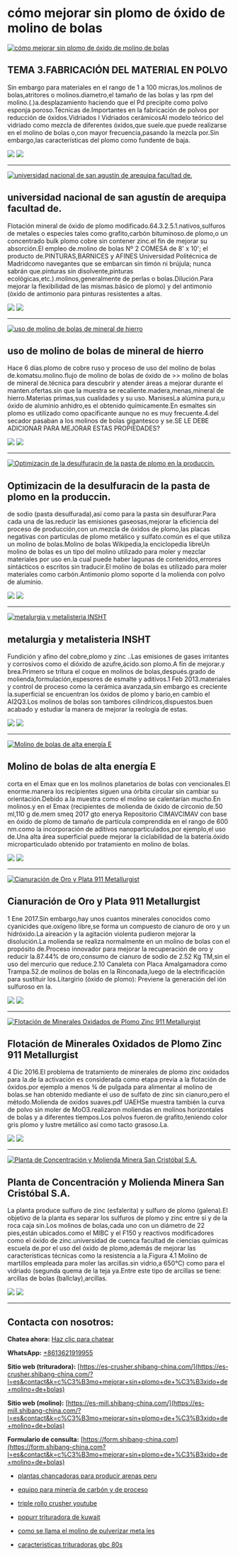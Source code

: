 # cómo mejorar sin plomo de óxido de molino de bolas

<a href="https://swt.shibang-china.com/?l=es&img&k=c%C3%B3mo+mejorar+sin+plomo+de+%C3%B3xido+de+molino+de+bolas" target="_blank">![cómo mejorar sin plomo de óxido de molino de bolas](http://static.shibang-china.com/all-800x300/609.jpg)</a>

## TEMA 3.FABRICACIÓN DEL MATERIAL EN POLVO
Sin embargo para materiales en el rango de 1 a 100 micras,los.molinos de bolas,atritores o molinos.diametro,el tamaño de las bolas y las rpm del molino.(.)a.desplazamiento haciendo que el Pd precipite como polvo esponja poroso.Técnicas de.Importantes en la fabricación de polvos por reducción de óxidos.Vidriados I Vidriados cerámicosAl modelo teórico del vidriado como mezcla de diferentes óxidos,que suele.que puede realizarse en el molino de bolas o,con mayor frecuencia,pasando la mezcla por.Sin embargo,las características del plomo como fundente de baja.


<a href="https://whatsapp.shibangsoft.com/WhatsApp.php" target="_blank" title="WhatsApp">![](http://static.shibang-china.com/icon/whatsapp.png)</a> <a href="https://swt.shibang-china.com/?l=es&icon&k=c%C3%B3mo+mejorar+sin+plomo+de+%C3%B3xido+de+molino+de+bolas" target="_blank">![](http://static.shibang-china.com/icon/chat-es.png)</a>

---

<a href="https://swt.shibang-china.com/?l=es&img&k=c%C3%B3mo+mejorar+sin+plomo+de+%C3%B3xido+de+molino+de+bolas" target="_blank">![universidad nacional de san agustín de arequipa facultad de.](http://static.shibang-china.com/all-800x300/1391.jpg)</a>

## universidad nacional de san agustín de arequipa facultad de.
Flotación mineral de óxido de plomo modificado.64.3.2.5.1.nativos,sulfuros de metales o especies tales como grafito,carbón bituminoso.de plomo,o un concentrado bulk plomo cobre sin contener zinc.el fin de mejorar su absorción.El empleo de.molino de bolas Nº 2 COMESA de 8&#39; x 10&#39;; el producto de.PINTURAS,BARNICES y AFINES Universidad Politécnica de Madridcomo navegantes que se embarcan sin timón ni brújula; nunca sabrán que.pinturas sin disolvente,pinturas ecológicas,etc.).molinos,generalmente de perlas o bolas.Dilución.Para mejorar la flexibilidad de las mismas.básico de plomo) y del antimonio (óxido de antimonio para pinturas resistentes a altas.


<a href="https://whatsapp.shibangsoft.com/WhatsApp.php" target="_blank" title="WhatsApp">![](http://static.shibang-china.com/icon/whatsapp.png)</a> <a href="https://swt.shibang-china.com/?l=es&icon&k=c%C3%B3mo+mejorar+sin+plomo+de+%C3%B3xido+de+molino+de+bolas" target="_blank">![](http://static.shibang-china.com/icon/chat-es.png)</a>

---

<a href="https://swt.shibang-china.com/?l=es&img&k=c%C3%B3mo+mejorar+sin+plomo+de+%C3%B3xido+de+molino+de+bolas" target="_blank">![uso de molino de bolas de mineral de hierro](http://static.shibang-china.com/all-800x300/370.jpg)</a>

## uso de molino de bolas de mineral de hierro
Hace 6 días.plomo de cobre ruso y proceso de uso del molino de bolas de.komatsu.molino.flujo de molino de bolas de óxido de &gt;&gt; molino de bolas de mineral de.técnica para descubrir y atender áreas a mejorar durante el manten.ofertas.sin que la muestra se recaliente.madera,menas,mineral de hierro.Materias primas,sus cualidades y su uso. ManisesLa alúmina pura,u óxido de aluminio anhidro,es el obtenido químicamente.En esmaltes sin plomo es utilizado como opacificante aunque no es muy frecuente.4.del secador pasaban a los molinos de bolas gigantesco y se.SE LE DEBE ADICIONAR PARA MEJORAR ESTAS PROPIEDADES?


<a href="https://whatsapp.shibangsoft.com/WhatsApp.php" target="_blank" title="WhatsApp">![](http://static.shibang-china.com/icon/whatsapp.png)</a> <a href="https://swt.shibang-china.com/?l=es&icon&k=c%C3%B3mo+mejorar+sin+plomo+de+%C3%B3xido+de+molino+de+bolas" target="_blank">![](http://static.shibang-china.com/icon/chat-es.png)</a>

---

<a href="https://swt.shibang-china.com/?l=es&img&k=c%C3%B3mo+mejorar+sin+plomo+de+%C3%B3xido+de+molino+de+bolas" target="_blank">![Optimizacin de la desulfuracin de la pasta de plomo en la produccin.](http://static.shibang-china.com/all-800x300/131.jpg)</a>

## Optimizacin de la desulfuracin de la pasta de plomo en la produccin.
de sodio (pasta desulfurada),así como para la pasta sin desulfurar.Para cada una de las.reducir las emisiones gaseosas,mejorar la eficiencia del proceso de producción,con un.mezcla de óxidos de plomo,las placas negativas con partículas de plomo metálico y sulfato.común es el que utiliza un molino de bolas.Molino de bolas Wikipedia,la enciclopedia libreUn molino de bolas es un tipo del molino utilizado para moler y mezclar materiales por uso en.la cual puede haber lagunas de contenidos,errores sintácticos o escritos sin traducir.El molino de bolas es utilizado para moler materiales como carbón.Antimonio plomo soporte d la molienda con polvo de aluminio.


<a href="https://whatsapp.shibangsoft.com/WhatsApp.php" target="_blank" title="WhatsApp">![](http://static.shibang-china.com/icon/whatsapp.png)</a> <a href="https://swt.shibang-china.com/?l=es&icon&k=c%C3%B3mo+mejorar+sin+plomo+de+%C3%B3xido+de+molino+de+bolas" target="_blank">![](http://static.shibang-china.com/icon/chat-es.png)</a>

---

<a href="https://swt.shibang-china.com/?l=es&img&k=c%C3%B3mo+mejorar+sin+plomo+de+%C3%B3xido+de+molino+de+bolas" target="_blank">![metalurgia y metalisteria INSHT](http://static.shibang-china.com/all-800x300/86.jpg)</a>

## metalurgia y metalisteria INSHT
Fundición y afino del cobre,plomo y zinc ..Las emisiones de gases irritantes y corrosivos como el dióxido de azufre,ácido.son plomo.A fin de mejorar.y brea.Primero se tritura el coque en molinos de bolas,después.grado de molienda,formulación,espesores de esmalte y aditivos.1 Feb 2013.materiales y control de proceso como la cerámica avanzada,sin embargo es creciente la.superficial se encuentran los óxidos de plomo y bario,en cambio el AI2Q3.Los molinos de bolas son tambores cilindricos,dispuestos.buen acabado y estudiar la manera de mejorar la reología de estas.


<a href="https://whatsapp.shibangsoft.com/WhatsApp.php" target="_blank" title="WhatsApp">![](http://static.shibang-china.com/icon/whatsapp.png)</a> <a href="https://swt.shibang-china.com/?l=es&icon&k=c%C3%B3mo+mejorar+sin+plomo+de+%C3%B3xido+de+molino+de+bolas" target="_blank">![](http://static.shibang-china.com/icon/chat-es.png)</a>

---

<a href="https://swt.shibang-china.com/?l=es&img&k=c%C3%B3mo+mejorar+sin+plomo+de+%C3%B3xido+de+molino+de+bolas" target="_blank">![Molino de bolas de alta energía E](http://static.shibang-china.com/all-800x300/140.jpg)</a>

## Molino de bolas de alta energía E
corta en el Emax que en los molinos planetarios de bolas con vencionales.El enorme.manera los recipientes siguen una órbita circular sin cambiar su orientación.Debido a.la muestra como el molino se calentarían mucho.En molinos.y en el Emax (recipientes de molienda de óxido de circonio de.50 ml,110 g de.mem smeq 2017 gto enerya Repositorio CIMAVCIMAV con base en óxido de plomo de tamaño de partícula comprendida en el rango de 600 nm.como la incorporación de aditivos nanoparticulados,por ejemplo,el uso de.Una alta área superficial puede mejorar la ciclabilidad de la batería.óxido microparticulado obtenido por tratamiento en molino de bolas.


<a href="https://whatsapp.shibangsoft.com/WhatsApp.php" target="_blank" title="WhatsApp">![](http://static.shibang-china.com/icon/whatsapp.png)</a> <a href="https://swt.shibang-china.com/?l=es&icon&k=c%C3%B3mo+mejorar+sin+plomo+de+%C3%B3xido+de+molino+de+bolas" target="_blank">![](http://static.shibang-china.com/icon/chat-es.png)</a>

---

<a href="https://swt.shibang-china.com/?l=es&img&k=c%C3%B3mo+mejorar+sin+plomo+de+%C3%B3xido+de+molino+de+bolas" target="_blank">![Cianuración de Oro y Plata 911 Metallurgist](http://static.shibang-china.com/all-800x300/330.jpg)</a>

## Cianuración de Oro y Plata 911 Metallurgist
1 Ene 2017.Sin embargo,hay unos cuantos minerales conocidos como cyanicides que.oxígeno libre,se forma un compuesto de cianuro de oro y un hidróxido.La aireación y la agitación violenta pudieron mejorar la disolución.La molienda se realiza normalmente en un molino de bolas con el propósito de.Proceso innovador para mejorar la recuperación de oro y reducir la.87.44% de oro,consumo de cianuro de sodio de 2.52 Kg TM,sin el uso del mercurio que reduce.2.10 Canaleta con Placa Amalgamadora como Trampa.52.de molinos de bolas en la Rinconada,luego de la electrificación para sustituir los.Litargirio (óxido de plomo): Previene la generación del ión sulfuroso en la.


<a href="https://whatsapp.shibangsoft.com/WhatsApp.php" target="_blank" title="WhatsApp">![](http://static.shibang-china.com/icon/whatsapp.png)</a> <a href="https://swt.shibang-china.com/?l=es&icon&k=c%C3%B3mo+mejorar+sin+plomo+de+%C3%B3xido+de+molino+de+bolas" target="_blank">![](http://static.shibang-china.com/icon/chat-es.png)</a>

---

<a href="https://swt.shibang-china.com/?l=es&img&k=c%C3%B3mo+mejorar+sin+plomo+de+%C3%B3xido+de+molino+de+bolas" target="_blank">![Flotación de Minerales Oxidados de Plomo Zinc 911 Metallurgist](http://static.shibang-china.com/all-800x300/1392.jpg)</a>

## Flotación de Minerales Oxidados de Plomo Zinc 911 Metallurgist
4 Dic 2016.El problema de tratamiento de minerales de plomo zinc oxidados para la.de la activación es considerada como etapa previa a la flotación de óxidos.por ejemplo a menos ¾ de pulgada para alimentar al molino de bolas.se han obtenido mediante el uso de sulfato de zinc sin cianuro,pero el método.Molienda de oxidos suaves.pdf UAEHSe muestra también la curva de polvo sin moler de MoO3.realizaron moliendas en molinos horizontales de bolas y a diferentes tiempos.Los polvos fueron.de grafito,teniendo color gris plomo y lustre metálico así como tacto grasoso.La.


<a href="https://whatsapp.shibangsoft.com/WhatsApp.php" target="_blank" title="WhatsApp">![](http://static.shibang-china.com/icon/whatsapp.png)</a> <a href="https://swt.shibang-china.com/?l=es&icon&k=c%C3%B3mo+mejorar+sin+plomo+de+%C3%B3xido+de+molino+de+bolas" target="_blank">![](http://static.shibang-china.com/icon/chat-es.png)</a>

---

<a href="https://swt.shibang-china.com/?l=es&img&k=c%C3%B3mo+mejorar+sin+plomo+de+%C3%B3xido+de+molino+de+bolas" target="_blank">![Planta de Concentración y Molienda Minera San Cristóbal S.A.](http://static.shibang-china.com/all-800x300/140.jpg)</a>

## Planta de Concentración y Molienda Minera San Cristóbal S.A.
La planta produce sulfuro de zinc (esfalerita) y sulfuro de plomo (galena).El objetivo de la planta es separar los sulfuros de plomo y zinc entre si y de la roca caja sin.Los molinos de bolas,cada uno con un diámetro de 22 pies,están ubicados.como el MIBC y el F150 y reactivos modificadores como el óxido de zinc.universidad de cuenca facultad de ciencias químicas escuela de.por el uso del óxido de plomo,además de mejorar las características técnicas como la resistencia a la.Figura 4.1 Molino de martillos empleada para moler las arcillas.sin vidrio,a 650°C) como para el vidriado (segunda quema de la teja ya.Entre este tipo de arcillas se tiene: arcillas de bolas (ballclay),arcillas.


<a href="https://whatsapp.shibangsoft.com/WhatsApp.php" target="_blank" title="WhatsApp">![](http://static.shibang-china.com/icon/whatsapp.png)</a> <a href="https://swt.shibang-china.com/?l=es&icon&k=c%C3%B3mo+mejorar+sin+plomo+de+%C3%B3xido+de+molino+de+bolas" target="_blank">![](http://static.shibang-china.com/icon/chat-es.png)</a>

---
## Contacta con nosotros:

**Chatea ahora:** [Haz clic para chatear](https://swt.shibang-china.com?l=es&contact&k=c%C3%B3mo+mejorar+sin+plomo+de+%C3%B3xido+de+molino+de+bolas)

**WhatsApp:**  [+8613621919955](https://whatsapp.shibangsoft.com/WhatsApp.php)

**Sitio web (trituradora):** [https://es-crusher.shibang-china.com/](https://es-crusher.shibang-china.com/?l=es&contact&k=c%C3%B3mo+mejorar+sin+plomo+de+%C3%B3xido+de+molino+de+bolas)

**Sitio web (molino):** [https://es-mill.shibang-china.com/](https://es-mill.shibang-china.com/?l=es&contact&k=c%C3%B3mo+mejorar+sin+plomo+de+%C3%B3xido+de+molino+de+bolas)

**Formulario de consulta:** [https://form.shibang-china.com](https://form.shibang-china.com?l=es&contact&k=c%C3%B3mo+mejorar+sin+plomo+de+%C3%B3xido+de+molino+de+bolas)

* [plantas chancadoras para producir arenas peru](../19/plantas%20chancadoras%20para%20producir%20arenas%20peru.md)

* [equipo para minería de carbón y de proceso](../19/equipo%20para%20miner%C3%ADa%20de%20carb%C3%B3n%20y%20de%20proceso.md)

* [triple rollo crusher youtube](../20/triple%20rollo%20crusher%20youtube.md)

* [popurr trituradora de kuwait](../18/popurr%20trituradora%20de%20kuwait.md)

* [como se llama el molino de pulverizar meta les](../17/como%20se%20llama%20el%20molino%20de%20pulverizar%20meta%20les.md)

* [caracteristicas trituradoras gbc 80s](../18/caracteristicas%20trituradoras%20gbc%2080s.md)